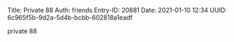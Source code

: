 Title: Private 88
Auth: friends
Entry-ID: 20881
Date: 2021-01-10 12:34
UUID: 6c965f5b-9d2a-5d4b-bcbb-602818a1eadf

private 88
